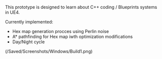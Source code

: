This prototype is designed to learn about C++ coding / Blueprints systems in UE4.

Currently implemented:
 - Hex map generation procces using Perlin noise
 - A* pathfinding for Hex map iwth optimization modifications
 - Day/Night cycle 

(/Saved/Screenshots/Windows/Build1.png)